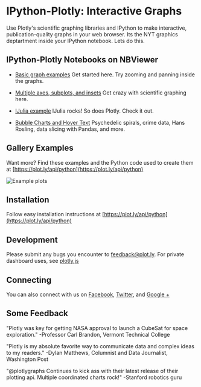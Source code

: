 IPython-Plotly: Interactive Graphs
======

Use Plotly's scientific graphing libraries and IPython to make interactive, publication-quality graphs
in your web browser. Its the NYT graphics deptartment inside your IPython notebook. Lets do this.

IPython-Plotly Notebooks on NBViewer
-----------------------------

- [Basic graph examples](http://nbviewer.ipython.org/7576511) Get started here. Try zooming and panning inside the graphs.

- [Multiple axes, subplots, and insets](http://nbviewer.ipython.org/7628933) Get crazy with scientific graphing here.
 
- [IJulia example](http://nbviewer.ipython.org/7551139) IJulia rocks! So does Plotly. Check it out.

- [Bubble Charts and Hover Text](http://nbviewer.ipython.org/gist/jackparmer/7729584) Psychedelic spirals, crime data, Hans Rosling, data slicing with Pandas, and more.

Gallery Examples
-------------

Want more? Find these examples and the Python code used to create them at [https://plot.ly/api/python](https://plot.ly/api/python)


  ![](https://f.cloud.github.com/assets/5034604/1587845/c6098d92-5242-11e3-816e-10d96a545efa.png "Example plots")

Installation
------------

Follow easy installation instructions at [https://plot.ly/api/python](https://plot.ly/api/python)

Development
-----------

Please submit any bugs you encounter to feedback@plot.ly. For private dashboard uses, see [plotly.js](https://plot.ly/developers)

Connecting
-----------

You can also connect with us on [Facebook](facebook.com/plotly), [Twitter](https://twitter.com/plotlygraphs), and [Google +](https://plus.google.com/+PlotLy)

Some Feedback
----------------------

"Plotly was key for getting NASA approval to launch a CubeSat for space exploration." -Professor Carl Brandon, Vermont Technical College

"Plotly is my absolute favorite way to communicate data and complex ideas to my readers."  -Dylan Matthews, Columnist and Data Journalist, Washington Post

"@plotlygraphs Continues to kick ass with their latest release of their plotting api. Multiple coordinated charts rock!" -Stanford robotics guru
